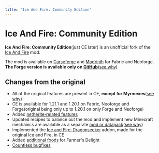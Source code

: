 ```yaml
---
title: "Ice And Fire: Community Edition"
---
```


# Ice And Fire: Community Edition

**Ice And Fire: Community Edition**(just CE later) is an unofficial fork of the [Ice And Fire](https://modrinth.com/mod/ice-and-fire-dragons) mod.

The mod is available on [Curseforge](https://www.curseforge.com/minecraft/mc-mods/iceandfire-ce) and [Modrinth](https://modrinth.com/mod/iceandfire-ce) for Fabric and Neoforge. **The Forge version is available only on [GitHub](https://github.com/IAFEnvoy/IceAndFire-CE/releases)**([see why](https://docs.iafenvoy.com/docs/mod/ice-and-fire-ce/faq))

## Changes from the original

* All of the original features are present in CE, **except for Myrmexes**([see why](https://docs.iafenvoy.com/docs/mod/ice-and-fire-ce/faq))
* CE is available for 1.21.1 and 1.20.1 on Fabric, Neoforge and Forge(original being only up to 1.20.1 on only Forge and Neoforge)
* Added [netherite-related features](https://docs.iafenvoy.com/docs/mod/ice-and-fire-ce/new-content)
* Updated recipes to balance out the mod and implement new Minecraft mechaincs are available as a separate [mod or datapack](https://modrinth.com/datapack/iceandfire_smithing)([see why](https://docs.iafenvoy.com/docs/mod/ice-and-fire-ce/faq))
* Implemented the [Ice and Fire: Dragonseeker](https://www.curseforge.com/minecraft/mc-mods/ice-and-fire-dragonseeker) addon, made for the original Ice and Fire, in CE
* Added [additional foods](https://docs.iafenvoy.com/docs/mod/ice-and-fire-ce/new-content) for Farmer's Delight
* [Countless bugfixes](https://docs.iafenvoy.com/docs/mod/ice-and-fire-ce/bugfixes)
